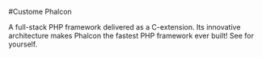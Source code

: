#Custome Phalcon

A full-stack PHP framework delivered as a C-extension. Its innovative architecture makes Phalcon the fastest PHP framework ever built! See for yourself.
